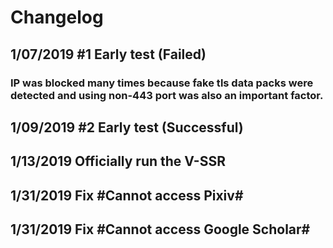 # Changelog
## 1/07/2019    #1 Early test (Failed) 
### IP was blocked many times because fake tls data packs were detected and using non-443 port was also an important factor.
## 1/09/2019    #2 Early test (Successful)  
## 1/13/2019    Officially run the V-SSR  
## 1/31/2019    Fix #Cannot access Pixiv#   
## 1/31/2019    Fix #Cannot access Google Scholar#  
